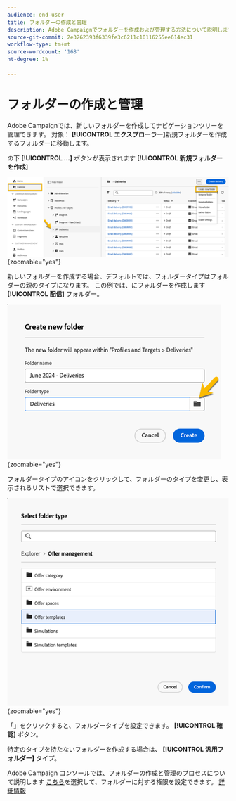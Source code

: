 ```yaml
---
audience: end-user
title: フォルダーの作成と管理
description: Adobe Campaignでフォルダーを作成および管理する方法について説明します
source-git-commit: 2e3262393f6339fe3c6211c10116255ee614ec31
workflow-type: tm+mt
source-wordcount: '168'
ht-degree: 1%

---
```


# フォルダーの作成と管理

Adobe Campaignでは、新しいフォルダーを作成してナビゲーションツリーを管理できます。 対象： **[!UICONTROL エクスプローラー]**&#x200B;新規フォルダーを作成するフォルダーに移動します。

の下 **[!UICONTROL ...]** ボタンが表示されます **[!UICONTROL 新規フォルダーを作成]**

![](assets/folder_create.png){zoomable="yes"}

新しいフォルダーを作成する場合、デフォルトでは、フォルダータイプはフォルダーの親のタイプになります。
この例では、にフォルダーを作成します **[!UICONTROL 配信]** フォルダー。

![](assets/folder_new.png){zoomable="yes"}

フォルダータイプのアイコンをクリックして、フォルダーのタイプを変更し、表示されるリストで選択できます。

![](assets/folder_type.png){zoomable="yes"}

「」をクリックすると、フォルダータイプを設定できます。 **[!UICONTROL 確認]** ボタン。

特定のタイプを持たないフォルダーを作成する場合は、 **[!UICONTROL 汎用フォルダー]** タイプ。

Adobe Campaign コンソールでは、フォルダーの作成と管理のプロセスについて説明します [こちら](https://experienceleague.adobe.com/en/docs/campaign/campaign-v8/config/configuration/folders-and-views)を選択して、フォルダーに対する権限を設定できます。 [詳細情報](https://experienceleague.adobe.com/en/docs/campaign/campaign-v8/admin/permissions/folder-permissions)

